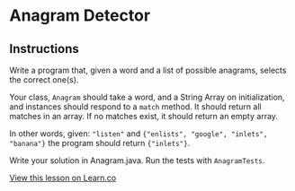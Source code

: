 

# Anagram Detector

## Instructions

Write a program that, given a word and a list of possible anagrams,
selects the correct one(s).

Your class, `Anagram` should take a word, and a String Array on initialization, and instances should
respond to a `match` method. It should return
all matches in an array. If no matches exist, it should return an empty array.

In other words, given: `"listen"` and `{"enlists", "google", "inlets", "banana"}`
the program should return `{"inlets"}`.


Write your solution in Anagram.java. Run the tests with `AnagramTests`.


<a href='https://learn.co/lessons/Android-AnagramDetector' data-visibility='hidden'>View this lesson on Learn.co</a>
